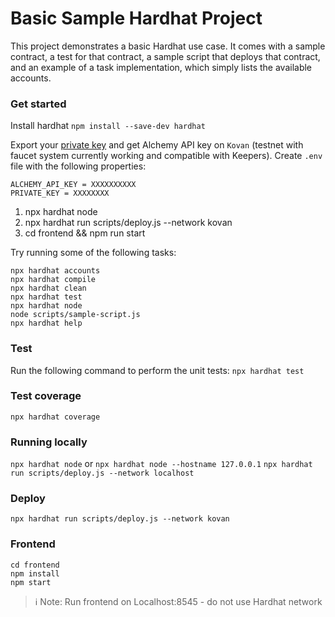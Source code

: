 # Basic Sample Hardhat Project

This project demonstrates a basic Hardhat use case. It comes with a sample contract, a test for that contract, a sample script that deploys that contract, and an example of a task implementation, which simply lists the available accounts.

### Get started

Install hardhat
`npm install --save-dev hardhat`

Export your [private key](https://metamask.zendesk.com/hc/en-us/articles/360015289632-How-to-Export-an-Account-Private-Key) and get Alchemy API key on `Kovan` (testnet with faucet system currently working and compatible with Keepers).
Create `.env` file with the following properties:

```
ALCHEMY_API_KEY = XXXXXXXXXX
PRIVATE_KEY = XXXXXXXX
```

1. npx hardhat node
2. npx hardhat run scripts/deploy.js --network kovan
3. cd frontend && npm run start

Try running some of the following tasks:

```shell
npx hardhat accounts
npx hardhat compile
npx hardhat clean
npx hardhat test
npx hardhat node
node scripts/sample-script.js
npx hardhat help
```

### Test

Run the following command to perform the unit tests:
`npx hardhat test`

### Test coverage

`npx hardhat coverage`

### Running locally

`npx hardhat node` or `npx hardhat node --hostname 127.0.0.1`
`npx hardhat run scripts/deploy.js --network localhost`

### Deploy

`npx hardhat run scripts/deploy.js --network kovan`

### Frontend

```shell
cd frontend
npm install
npm start
```

> ℹ️  Note: Run frontend on Localhost:8545 - do not use Hardhat network